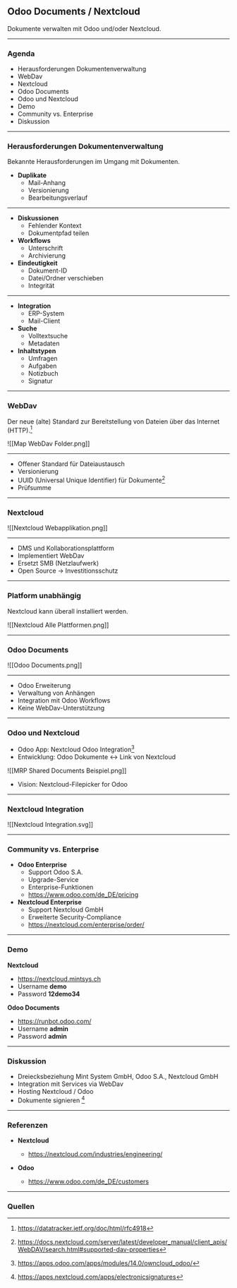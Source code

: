 ## Odoo Documents / Nextcloud
Dokumente verwalten mit Odoo und/oder Nextcloud.

---
### Agenda
* Herausforderungen Dokumentenverwaltung
* WebDav
* Nextcloud
* Odoo Documents
* Odoo und Nextcloud
* Demo
* Community vs. Enterprise
* Diskussion
---
### Herausforderungen Dokumentenverwaltung

Bekannte Herausforderungen im Umgang mit Dokumenten.

* **Duplikate**
	* Mail-Anhang
	* Versionierung
	* Bearbeitungsverlauf
---
* **Diskussionen**
	* Fehlender Kontext
	* Dokumentpfad teilen
* **Workflows**
	* Unterschrift
	* Archivierung
* **Eindeutigkeit**
	* Dokument-ID
	* Datei/Ordner verschieben
	* Integrität
---
* **Integration**
	* ERP-System
	* Mail-Client
* **Suche**
	* Volltextsuche
	* Metadaten
* **Inhaltstypen**
	* Umfragen
	* Aufgaben
	* Notizbuch
	* Signatur
---
### WebDav

Der neue (alte) Standard zur Bereitstellung von Dateien über das Internet (HTTP).[^1]

![[Map WebDav Folder.png]]

---
* Offener Standard für Dateiaustausch
* Versionierung
* UUID (Universal Unique Identifier) für Dokumente[^2]
* Prüfsumme

---
### Nextcloud

![[Nextcloud Webapplikation.png]]

---
* DMS und Kollaborationsplattform
* Implementiert WebDav
* Ersetzt SMB (Netzlaufwerk)
* Open Source -> Investitionsschutz

---
### Platform unabhängig

Nextcloud kann überall installiert werden.

![[Nextcloud Alle Plattformen.png]]

---
### Odoo Documents

![[Odoo Documents.png]]

---
* Odoo Erweiterung
* Verwaltung von Anhängen
* Integration mit Odoo Workflows
* Keine WebDav-Unterstützung

---
### Odoo und Nextcloud

* Odoo App: Nextcloud Odoo Integration[^3]
* Entwicklung: Odoo Dokumente <-> Link von Nextcloud

![[MRP Shared Documents Beispiel.png]]

* Vision: Nextcloud-Filepicker for Odoo

---
### Nextcloud Integration

![[Nextcloud Integration.svg]]

---
### Community vs. Enterprise

* **Odoo Enterprise**
	* Support Odoo S.A.
	* Upgrade-Service
	* Enterprise-Funktionen
	* <https://www.odoo.com/de_DE/pricing>
* **Nextcloud Enterprise**
	* Support Nextcloud GmbH
	* Erweiterte Security-Compliance
	* <https://nextcloud.com/enterprise/order/>

---
### Demo

**Nextcloud**
* <https://nextcloud.mintsys.ch>
* Username **demo**
* Password **12demo34**

**Odoo Documents**
* <https://runbot.odoo.com/>
* Username **admin**
* Password **admin**

---
### Diskussion

* Dreiecksbeziehung Mint System GmbH, Odoo S.A., Nextcloud GmbH
* Integration mit Services via WebDav
* Hosting Nextcloud / Odoo
* Dokumente signieren [^4]

---
### Referenzen

* **Nextcloud**
	* <https://nextcloud.com/industries/engineering/>

* **Odoo**
	* <https://www.odoo.com/de_DE/customers>

---
### Quellen

[^1]: https://datatracker.ietf.org/doc/html/rfc4918
[^2]: https://docs.nextcloud.com/server/latest/developer_manual/client_apis/WebDAV/search.html#supported-dav-properties
[^3]: https://apps.odoo.com/apps/modules/14.0/owncloud_odoo/
[^4]: https://apps.nextcloud.com/apps/electronicsignatures